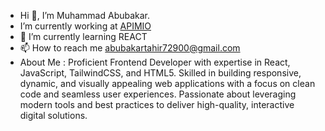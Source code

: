 - Hi 👋, I’m Muhammad Abubakar.
-  I’m currently working at [APIMIO](https://apimio.com/)
- 🌱 I’m currently learning REACT
- 📫 How to reach me abubakartahir72900@gmail.com
- About Me :  Proficient Frontend Developer with expertise in React, JavaScript, TailwindCSS, and HTML5. Skilled in building responsive, dynamic, and visually appealing web applications 
              with a focus on clean code and seamless user experiences. Passionate about leveraging modern tools and best practices to deliver high-quality, interactive digital solutions.

<!---
abubakar927/abubakar927 is a ✨ special ✨ repository because its `README.md` (this file) appears on your GitHub profile.
You can click the Preview link to take a look at your changes.
--->
